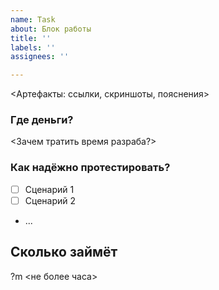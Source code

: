 ```yaml
---
name: Task
about: Блок работы
title: ''
labels: ''
assignees: ''

---
```


<Артефакты: ссылки, скриншоты, пояснения>

### Где деньги?

<Зачем тратить время разраба?>

### Как надёжно протестировать?

- [ ] Сценарий 1
- [ ] Сценарий 2
- ...

## Сколько займёт

?m <не более часа>
